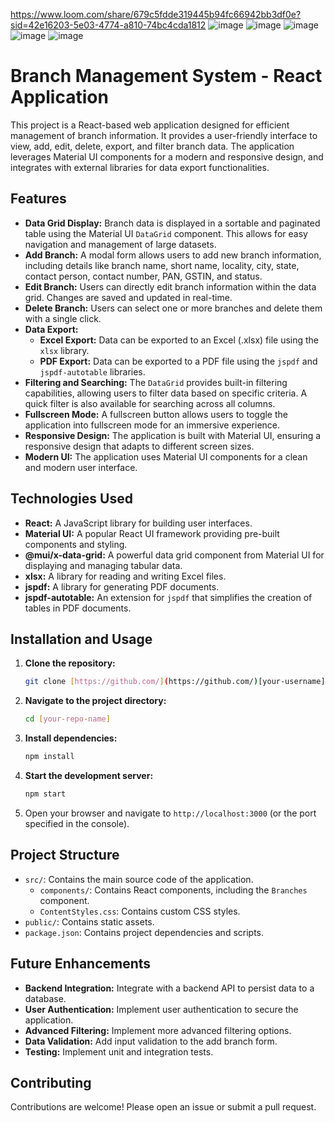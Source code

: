 https://www.loom.com/share/679c5fdde319445b94fc66942bb3df0e?sid=42e16203-5e03-4774-a810-74bc4cda1812
![image](https://github.com/user-attachments/assets/ea8fa731-4697-43d2-bbf8-2589fe581aa4)
![image](https://github.com/user-attachments/assets/0e21fffa-4f38-44a2-8d14-616c2ea71058)
![image](https://github.com/user-attachments/assets/12fb92db-268e-459c-b736-1ab38fa414ba)
![image](https://github.com/user-attachments/assets/12911667-420a-4754-bd02-1118471061ec)
![image](https://github.com/user-attachments/assets/6992e7c3-6000-46d7-a903-bde316e62648)
# Branch Management System - React Application

This project is a React-based web application designed for efficient management of branch information. It provides a user-friendly interface to view, add, edit, delete, export, and filter branch data. The application leverages Material UI components for a modern and responsive design, and integrates with external libraries for data export functionalities.

## Features

*   **Data Grid Display:** Branch data is displayed in a sortable and paginated table using the Material UI `DataGrid` component. This allows for easy navigation and management of large datasets.
*   **Add Branch:** A modal form allows users to add new branch information, including details like branch name, short name, locality, city, state, contact person, contact number, PAN, GSTIN, and status.
*   **Edit Branch:** Users can directly edit branch information within the data grid. Changes are saved and updated in real-time.
*   **Delete Branch:** Users can select one or more branches and delete them with a single click.
*   **Data Export:**
    *   **Excel Export:** Data can be exported to an Excel (.xlsx) file using the `xlsx` library.
    *   **PDF Export:** Data can be exported to a PDF file using the `jspdf` and `jspdf-autotable` libraries.
*   **Filtering and Searching:** The `DataGrid` provides built-in filtering capabilities, allowing users to filter data based on specific criteria. A quick filter is also available for searching across all columns.
*   **Fullscreen Mode:** A fullscreen button allows users to toggle the application into fullscreen mode for an immersive experience.
*   **Responsive Design:** The application is built with Material UI, ensuring a responsive design that adapts to different screen sizes.
*   **Modern UI:** The application uses Material UI components for a clean and modern user interface.

## Technologies Used

*   **React:** A JavaScript library for building user interfaces.
*   **Material UI:** A popular React UI framework providing pre-built components and styling.
*   **@mui/x-data-grid:** A powerful data grid component from Material UI for displaying and managing tabular data.
*   **xlsx:** A library for reading and writing Excel files.
*   **jspdf:** A library for generating PDF documents.
*   **jspdf-autotable:** An extension for `jspdf` that simplifies the creation of tables in PDF documents.

## Installation and Usage

1.  **Clone the repository:**

    ```bash
    git clone [https://github.com/](https://github.com/)[your-username]/[your-repo-name].git
    ```

2.  **Navigate to the project directory:**

    ```bash
    cd [your-repo-name]
    ```

3.  **Install dependencies:**

    ```bash
    npm install
    ```

4.  **Start the development server:**

    ```bash
    npm start
    ```

5.  Open your browser and navigate to `http://localhost:3000` (or the port specified in the console).

## Project Structure

*   `src/`: Contains the main source code of the application.
    *   `components/`: Contains React components, including the `Branches` component.
    *   `ContentStyles.css`: Contains custom CSS styles.
*   `public/`: Contains static assets.
*   `package.json`: Contains project dependencies and scripts.

## Future Enhancements

*   **Backend Integration:** Integrate with a backend API to persist data to a database.
*   **User Authentication:** Implement user authentication to secure the application.
*   **Advanced Filtering:** Implement more advanced filtering options.
*   **Data Validation:** Add input validation to the add branch form.
*   **Testing:** Implement unit and integration tests.

## Contributing

Contributions are welcome! Please open an issue or submit a pull request.
